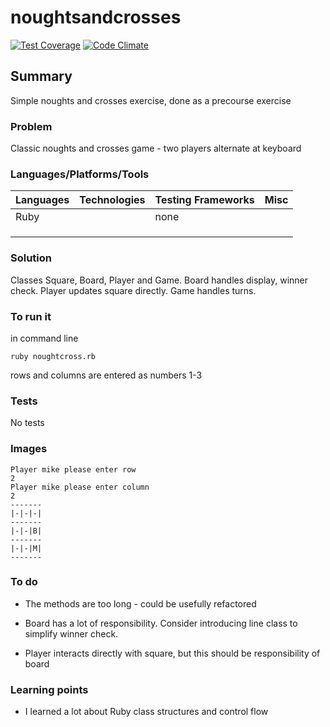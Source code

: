 # noughtsandcrosses

[![Test Coverage](https://codeclimate.com/github/chandley/noughtsandcrosses/badges/coverage.svg)](https://codeclimate.com/github/chandley/noughtsandcrosses)
[![Code Climate](https://codeclimate.com/github/chandley/noughtsandcrosses/badges/gpa.svg)](https://codeclimate.com/github/chandley/noughtsandcrosses)

## Summary

Simple noughts and crosses exercise, done as a precourse exercise

### Problem

Classic noughts and crosses game - two players alternate at keyboard

### Languages/Platforms/Tools

| Languages | Technologies  | Testing Frameworks| Misc
| :-------------------------------------------- |:--------------|:-----------|:----|
| Ruby      |               | none              |               |
|           |               |                   |               |
|           |               |                   |  
|           |               |

### Solution

Classes Square, Board, Player and Game. Board handles display, winner check. Player updates square directly. Game handles turns.


### To run it

in command line

```
ruby noughtcross.rb
```
rows and columns are entered as numbers 1-3

### Tests

No tests 

### Images

```
Player mike please enter row
2
Player mike please enter column
2
-------
|-|-|-|
-------
|-|-|B|
-------
|-|-|M|
-------
```

### To do

* The methods are too long - could be usefully refactored

* Board has a lot of responsibility. Consider introducing line class to simplify winner check.

* Player interacts directly with square, but this should be responsibility of board

### Learning points

* I learned a lot about Ruby class structures and control flow


